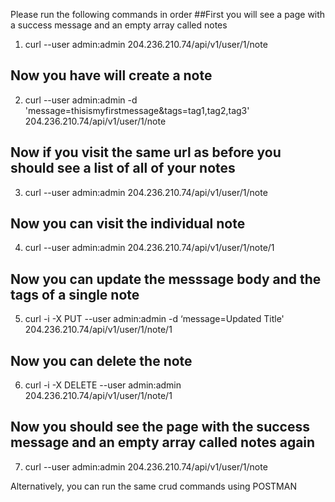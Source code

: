 Please run the following commands in order
##First you will see a page with a success message and an empty array called notes
1) curl --user admin:admin 204.236.210.74/api/v1/user/1/note  
## Now you have will create a note  
2) curl --user admin:admin -d 'message=thisismyfirstmessage&tags=tag1,tag2,tag3'  204.236.210.74/api/v1/user/1/note
## Now if you visit the same url as before you should see a list of all of your notes
3) curl --user admin:admin 204.236.210.74/api/v1/user/1/note
## Now you can visit the individual note
4) curl --user admin:admin 204.236.210.74/api/v1/user/1/note/1
## Now you can update the messsage body and the tags of a single note
5) curl -i -X PUT --user admin:admin -d ‘message=Updated Title' 204.236.210.74/api/v1/user/1/note/1
## Now you can delete the note
6) curl -i -X DELETE --user admin:admin 204.236.210.74/api/v1/user/1/note/1
## Now you should see the page with the success message and an empty array called notes again
7) curl --user admin:admin 204.236.210.74/api/v1/user/1/note 

Alternatively, you can run the same crud commands using POSTMAN
